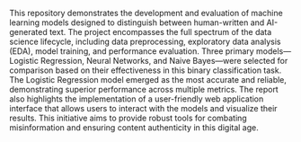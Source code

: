 
This repository demonstrates the development and evaluation of machine learning models designed to
distinguish between human-written and AI-generated text. The project encompasses the full
spectrum of the data science lifecycle, including data preprocessing, exploratory data analysis
(EDA), model training, and performance evaluation. Three primary models—Logistic Regression,
Neural Networks, and Naive Bayes—were selected for comparison based on their
effectiveness in this binary classification task. The Logistic Regression model emerged as the
most accurate and reliable, demonstrating superior performance across multiple metrics. The
report also highlights the implementation of a user-friendly web application interface that
allows users to interact with the models and visualize their results. This initiative aims to
provide robust tools for combating misinformation and ensuring content authenticity in this
digital age.
